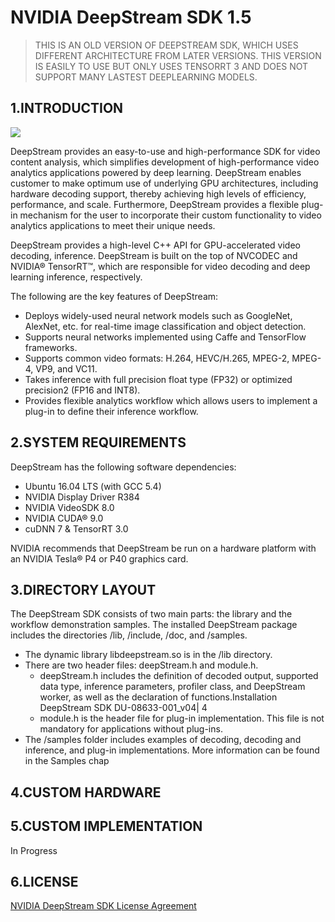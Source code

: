 # NVIDIA DeepStream SDK 1.5

> THIS IS AN OLD VERSION OF DEEPSTREAM SDK, WHICH USES DIFFERENT ARCHITECTURE FROM LATER VERSIONS. THIS VERSION IS EASILY TO USE BUT ONLY USES TENSORRT 3 AND DOES NOT SUPPORT MANY LASTEST DEEPLEARNING MODELS.

## 1.INTRODUCTION

![](https://cdn-images-1.medium.com/max/2000/1*VNCy5iIQtBS2qO_RBQWpvw.png)

DeepStream provides an easy-to-use and high-performance SDK for video content analysis, which simplifies development of high-performance video analytics applications powered by deep learning. DeepStream enables customer to make optimum use of underlying GPU architectures, including hardware decoding support, thereby achieving high levels of efficiency, performance, and scale. Furthermore, DeepStream provides a flexible plug-in mechanism for the user to incorporate their custom functionality to video analytics applications to meet their unique needs.

DeepStream provides a high-level C++ API for GPU-accelerated video decoding, inference. DeepStream is built on the top of NVCODEC and NVIDIA® TensorRT™, which are responsible for video decoding and deep learning inference, respectively.

The following are the key features of DeepStream:

- Deploys widely-used neural network models such as GoogleNet, AlexNet, etc. for real-time image classification and object detection.
- Supports neural networks implemented using Caffe and TensorFlow frameworks.
- Supports common video formats: H.264, HEVC/H.265, MPEG-2, MPEG-4, VP9, and VC11.
- Takes inference with full precision float type (FP32) or optimized precision2 (FP16 and INT8).
- Provides flexible analytics workflow which allows users to implement a plug-in to define their inference workflow.

## 2.SYSTEM REQUIREMENTS

DeepStream has the following software dependencies:
- Ubuntu 16.04 LTS (with GCC 5.4)
- NVIDIA Display Driver R384
- NVIDIA VideoSDK 8.0
- NVIDIA CUDA® 9.0
- cuDNN 7 & TensorRT 3.0

NVIDIA recommends that DeepStream be run on a hardware platform with an NVIDIA Tesla® P4 or P40 graphics card.

## 3.DIRECTORY LAYOUT
The DeepStream SDK consists of two main parts: the library and the workflow demonstration samples. The installed DeepStream package includes the directories /lib, /include, /doc, and /samples.
- The dynamic library libdeepstream.so is in the /lib directory.
- There are two header files: deepStream.h and module.h.
  - deepStream.h includes the definition of decoded output, supported data type,
inference parameters, profiler class, and DeepStream worker, as well as the
declaration of functions.Installation
DeepStream SDK DU-08633-001_v04| 4
  - module.h is the header file for plug-in implementation. This file is not mandatory
for applications without plug-ins.
- The /samples folder includes examples of decoding, decoding and inference, and
plug-in implementations. More information can be found in the Samples chap

## 4.CUSTOM HARDWARE

## 5.CUSTOM IMPLEMENTATION
In Progress

## 6.LICENSE
[NVIDIA DeepStream SDK License Agreement](LicenseAgreement.pdf)

